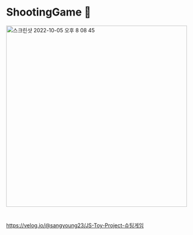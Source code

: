 # ShootingGame 🧩


<img width="485" alt="스크린샷 2022-10-05 오후 8 08 45" src="https://user-images.githubusercontent.com/76932869/194046944-def215fc-752b-4d2f-a670-fe544816d0f1.png">


#


https://velog.io/@sangyoung23/JS-Toy-Project-슈팅게임

